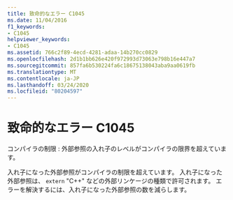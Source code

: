 ```yaml
---
title: 致命的なエラー C1045
ms.date: 11/04/2016
f1_keywords:
- C1045
helpviewer_keywords:
- C1045
ms.assetid: 766c2f89-4ecd-4281-adaa-14b270cc0829
ms.openlocfilehash: 2d1b1bb626e420f972993d73063e798b16e447a7
ms.sourcegitcommit: 857fa6b530224fa6c18675138043aba9aa0619fb
ms.translationtype: MT
ms.contentlocale: ja-JP
ms.lasthandoff: 03/24/2020
ms.locfileid: "80204597"
---
```

# <a name="fatal-error-c1045"></a>致命的なエラー C1045

コンパイラの制限 : 外部参照の入れ子のレベルがコンパイラの限界を超えています。

入れ子になった外部参照がコンパイラの制限を超えています。 入れ子になった外部参照は、 `extern` "C++" などの外部リンケージの種類で許可されます。 エラーを解決するには、入れ子になった外部参照の数を減らします。
